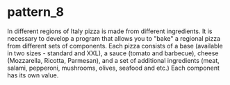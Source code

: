 # pattern_8
In different regions of Italy pizza is made from different ingredients. It is necessary to develop a program that allows you to "bake" a regional pizza from different sets of components. Each pizza consists of a base (available in two sizes - standard and XXL), a sauce (tomato and barbecue), cheese (Mozzarella, Ricotta, Parmesan), and a set of additional ingredients (meat, salami, pepperoni, mushrooms, olives, seafood and etc.) Each component has its own value.
